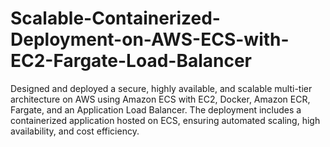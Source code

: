 # Scalable-Containerized-Deployment-on-AWS-ECS-with-EC2-Fargate-Load-Balancer
Designed and deployed a secure, highly available, and scalable multi-tier architecture on AWS using Amazon ECS with EC2, Docker, Amazon ECR, Fargate, and an Application Load Balancer. The deployment includes a containerized application hosted on ECS, ensuring automated scaling, high availability, and cost efficiency.

